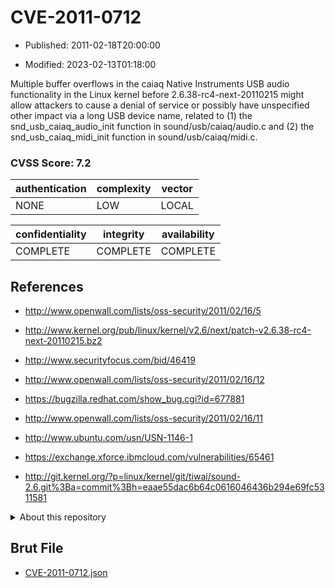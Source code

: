 # CVE-2011-0712

- Published: 2011-02-18T20:00:00

- Modified: 2023-02-13T01:18:00

Multiple buffer overflows in the caiaq Native Instruments USB audio functionality in the Linux kernel before 2.6.38-rc4-next-20110215 might allow attackers to cause a denial of service or possibly have unspecified other impact via a long USB device name, related to (1) the snd_usb_caiaq_audio_init function in sound/usb/caiaq/audio.c and (2) the snd_usb_caiaq_midi_init function in sound/usb/caiaq/midi.c.

### CVSS Score: **7.2**

| authentication | complexity | vector |
| --- | --- | --- |
| NONE | LOW | LOCAL |

| confidentiality | integrity | availability |
| --- | --- | --- |
| COMPLETE | COMPLETE | COMPLETE |

## References

* http://www.openwall.com/lists/oss-security/2011/02/16/5

* http://www.kernel.org/pub/linux/kernel/v2.6/next/patch-v2.6.38-rc4-next-20110215.bz2

* http://www.securityfocus.com/bid/46419

* http://www.openwall.com/lists/oss-security/2011/02/16/12

* https://bugzilla.redhat.com/show_bug.cgi?id=677881

* http://www.openwall.com/lists/oss-security/2011/02/16/11

* http://www.ubuntu.com/usn/USN-1146-1

* https://exchange.xforce.ibmcloud.com/vulnerabilities/65461

* http://git.kernel.org/?p=linux/kernel/git/tiwai/sound-2.6.git%3Ba=commit%3Bh=eaae55dac6b64c0616046436b294e69fc5311581

<details>
<summary>About this repository</summary> 

  This repository is part of the project [Live Hack CVE](https://github.com/Live-Hack-CVE). Main website can be found [www.live-hack.org](https://www.live-hack.org) 
  
  Made by [Sn0wAlice](https://github.com/Sn0wAlice) for the people that care about security and need to have a feed of the latest CVEs. Hope you enjoy it, don't forget to star the repo and follow me on [Twitter](https://twitter.com/Sn0wAlice) and [Github](https://github.com/Sn0wAlice). And that is my [personnal website](https://www.alice-snow.me/)

  - [Home Page](https://github.com/Live-Hack-CVE)
  - [Framework](https://github.com/Live-Hack-CVE/cve-framework)
  - [CVE database](https://github.com/Live-Hack-CVE/full_database)
  - [Changelog](https://github.com/Live-Hack-CVE/Changelog)
</details>

## Brut File

* [CVE-2011-0712.json](https://raw.githubusercontent.com/Live-Hack-CVE/full_database/main/cves/2011/CVE-2011-0712.json)

